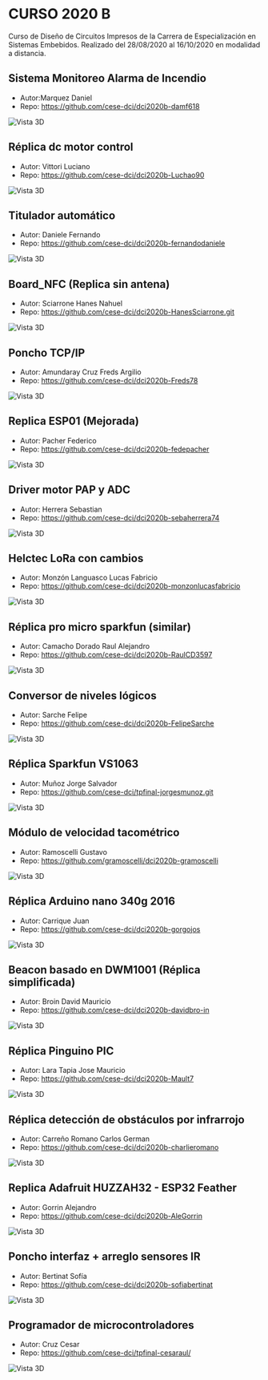 # CURSO 2020 B #
Curso de Diseño de Circuitos Impresos de la Carrera de Especialización en Sistemas Embebidos. Realizado del 28/08/2020 al 16/10/2020 en modalidad  a distancia.

## Sistema Monitoreo Alarma de Incendio  ## 	
 * Autor:Marquez Daniel 
 * Repo: https://github.com/cese-dci/dci2020b-damf618
	
![Vista 3D]( https://raw.githubusercontent.com/brengi/CESE-PCB/master/2020/B/Marquez.png "Vista 3D")

## Réplica dc motor control  ## 	
 * Autor: Vittori Luciano
 * Repo: https://github.com/cese-dci/dci2020b-Luchao90

![Vista 3D]( https://raw.githubusercontent.com/brengi/CESE-PCB/master/2020/B/Vittori.png "Vista 3D")

##  Titulador automático ## 	
 * Autor: Daniele Fernando
 * Repo: https://github.com/cese-dci/dci2020b-fernandodaniele
	
![Vista 3D]( https://raw.githubusercontent.com/brengi/CESE-PCB/master/2020/B/Daniele.png "Vista 3D")

##  Board_NFC (Replica sin antena) ## 
 * Autor: Sciarrone	Hanes Nahuel
 * Repo: https://github.com/cese-dci/dci2020b-HanesSciarrone.git
	
![Vista 3D]( https://raw.githubusercontent.com/brengi/CESE-PCB/master/2020/B/Sciarrone.png "Vista 3D")

##  Poncho TCP/IP ## 	
 * Autor: Amundaray Cruz	Freds Argilio
 * Repo: https://github.com/cese-dci/dci2020b-Freds78
	
![Vista 3D]( https://raw.githubusercontent.com/brengi/CESE-PCB/master/2020/B/Amundaray.png "Vista 3D")

## Replica ESP01 (Mejorada) ## 	
 * Autor: Pacher	Federico
 * Repo: https://github.com/cese-dci/dci2020b-fedepacher
	
![Vista 3D]( https://raw.githubusercontent.com/brengi/CESE-PCB/master/2020/B/Pacher.png "Vista 3D")

## Driver motor PAP y ADC  ## 	
 * Autor: Herrera	Sebastian 
 * Repo: https://github.com/cese-dci/dci2020b-sebaherrera74
	
![Vista 3D]( https://raw.githubusercontent.com/brengi/CESE-PCB/master/2020/B/Herrera.png "Vista 3D")

##  Helctec LoRa con cambios ## 	
 * Autor: Monzón Languasco	Lucas Fabricio
 * Repo: https://github.com/cese-dci/dci2020b-monzonlucasfabricio
	
![Vista 3D]( https://raw.githubusercontent.com/brengi/CESE-PCB/master/2020/B/Munoz.png "Vista 3D")


## Réplica pro micro sparkfun (similar)  ## 	
 * Autor: Camacho Dorado	Raul Alejandro
 * Repo: https://github.com/cese-dci/dci2020b-RaulCD3597
	
![Vista 3D]( https://raw.githubusercontent.com/brengi/CESE-PCB/master/2020/B/Camacho.png "Vista 3D")

##  Conversor de niveles lógicos  ## 	
 * Autor: Sarche	Felipe
 * Repo: https://github.com/cese-dci/dci2020b-FelipeSarche
	
![Vista 3D]( https://raw.githubusercontent.com/brengi/CESE-PCB/master/2020/B/Sarche.png "Vista 3D")

##  Réplica Sparkfun VS1063 ## 	
 * Autor: Muñoz	Jorge Salvador
 * Repo: https://github.com/cese-dci/tpfinal-jorgesmunoz.git
	
![Vista 3D]( https://raw.githubusercontent.com/brengi/CESE-PCB/master/2020/B/Munoz.png "Vista 3D")

##  Módulo de velocidad tacométrico ## 	
 * Autor: Ramoscelli	Gustavo
 * Repo: https://github.com/gramoscelli/dci2020b-gramoscelli
	
![Vista 3D]( https://raw.githubusercontent.com/brengi/CESE-PCB/master/2020/B/Ramoscelli.png "Vista 3D")

##  Réplica Arduino nano 340g 2016 ## 	
 * Autor: Carrique	Juan
 * Repo: https://github.com/cese-dci/dci2020b-gorgojos
	
![Vista 3D]( https://raw.githubusercontent.com/brengi/CESE-PCB/master/2020/B/Carrique.png "Vista 3D")

## Beacon basado en DWM1001 (Réplica simplificada)  ## 	
 * Autor: Broin	David Mauricio
 * Repo: https://github.com/cese-dci/dci2020b-davidbro-in
	
![Vista 3D]( https://raw.githubusercontent.com/brengi/CESE-PCB/master/2020/B/Broin.png "Vista 3D")

## Réplica Pinguino PIC  ## 	
 * Autor: Lara Tapia	Jose Mauricio
 * Repo: https://github.com/cese-dci/dci2020b-Mault7
	
![Vista 3D]( https://raw.githubusercontent.com/brengi/CESE-PCB/master/2020/B/LaraTapia.png "Vista 3D")

##  Réplica detección de obstáculos por infrarrojo ## 	
 * Autor: Carreño Romano	Carlos German
 * Repo: https://github.com/cese-dci/dci2020b-charlieromano
	
![Vista 3D]( https://raw.githubusercontent.com/brengi/CESE-PCB/master/2020/B/Carreno.png "Vista 3D")

##  Replica Adafruit HUZZAH32 - ESP32 Feather ## 	
 * Autor: Gorrin	Alejandro
 * Repo: https://github.com/cese-dci/dci2020b-AleGorrin
	
![Vista 3D]( https://raw.githubusercontent.com/brengi/CESE-PCB/master/2020/B/Gorrin.png "Vista 3D")

## Poncho interfaz + arreglo sensores  IR  ## 	
 * Autor: Bertinat	Sofía
 * Repo: https://github.com/cese-dci/dci2020b-sofiabertinat
	
![Vista 3D]( https://raw.githubusercontent.com/brengi/CESE-PCB/master/2020/B/Bertinat.png "Vista 3D")

## Programador de microcontroladores  ## 	
 * Autor: Cruz	Cesar
 * Repo: https://github.com/cese-dci/tpfinal-cesaraul/
	
![Vista 3D]( https://raw.githubusercontent.com/brengi/CESE-PCB/master/2020/B/Cruz.png "Vista 3D")


